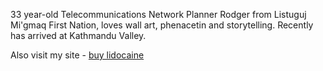 33 year-old Telecommunications Network Planner Rodger from Listuguj
Mi'gmaq First Nation, loves wall art, phenacetin and storytelling.
Recently has arrived at Kathmandu Valley.

Also visit my site - [buy lidocaine](http://www.onlinebenzocaine.com/)